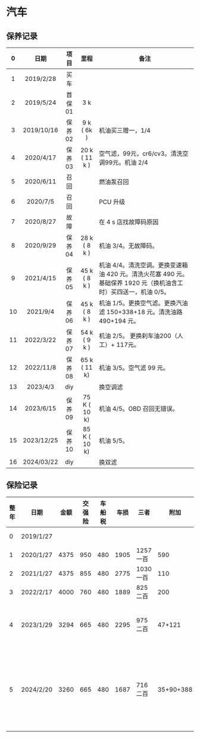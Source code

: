# 汽车

## 保养记录

| 0  |     日期     |  项目  |      里程       | 备注                                                                   |
|:--:|:----------:|:----:|:-------------:|----------------------------------------------------------------------|
| 1  | 2019/2/28  |  买车  |               |                                                                      |
| 2  | 2019/5/24  | 首保01 |      3 k      |                                                                      |
| 3  | 2019/10/16 | 保养02 |  9 k ( 6k )   | 机油买三赠一，1/4                                                           |
| 4  | 2020/4/17  | 保养03 | 20 k ( 11 k ) | 空气滤，99元，cr6/cv3。清洗空调99元。机油 2/4                                       |
| 5  | 2020/6/11  |  召回  |               | 燃油泵召回                                                                |
| 6  |  2020/7/5  |  召回  |               | PCU 升级                                                               |
| 7  | 2020/8/27  |  故障  |               | 在 4 s 店找故障码原因                                                        |
| 8  | 2020/9/29  | 保养04 | 28 k ( 8 k )  | 机油 3/4。无故障码。                                                         |
| 9  | 2021/4/15  | 保养05 | 45 k ( 8 k )  | 机油 4/4。清洗空调。更换变速箱油 420 元。清洗火花塞 490 元。基础保养 1920 元（换机油含工时）买四送一，机油 0/5。 |
| 10 |  2021/9/4  | 保养06 | 45 k ( 8 k )  | 机油 1/5。更换空气滤。更换汽油滤 150+338+18 元。清洗油路 490+194 元。                      |
| 11 | 2022/3/22  | 保养07 | 54 k ( 9 k )  | 机油 2/5。 更换刹车油200（人工）+ 117元。                                          |
| 12 | 2022/11/8  | 保养08 | 65 k ( 11 k)  | 机油 3/5。空气滤 99 元。                                                     |
| 13 |  2023/4/3  | diy  |               | 换空调滤                                                                 |
| 14 | 2023/6/15  | 保养09 | 75 K ( 10 k)  | 机油 4/5。OBD 召回无错误。                                                    |
| 15 | 2023/12/25 | 保养10 | 85 K ( 10 k)  | 机油 5/5。          <br/>                                               |
| 16 | 2024/03/22 | diy  |               | 换双滤                                                                  |

## 保险记录
| 整年 | 日期        | 金额   | 交强险 | 车船税 | 车损   | 三者     | 附加        | 返现   | 备注        |   |
|----|-----------|------|-----|-----|------|--------|-----------|------|-----------|---|
| 0  | 2019/1/27 |      |     |     |      |        |           |      | 4s店       |   |
| 1  | 2020/1/27 | 4375 | 950 | 480 | 1905 | 1257一百 | 590       |      |           |   |
| 2  | 2021/1/27 | 4375 | 855 | 480 | 2775 | 1030一百 | 110       |      |           |   |
| 3  | 2022/2/17 | 4000 | 760 | 480 | 1889 | 825二百  | 200       |      |           |   |
| 4  | 2023/1/29 | 3294 | 665 | 480 | 2295 | 975二百  | 47+121    | 1550 | 交强险下浮     |   |
| 5  | 2024/2/20 | 3260 | 665 | 480 | 1687 | 716二百  | 35+90+388 | 801  | 交强险和商业险下浮 |   |
